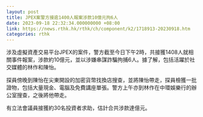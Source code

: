 ```yaml
---
layout: post
title: JPEX案警方接逾1400人報案涉款10億元拘6人
date: 2023-09-18 22:32:34.000000000 +08:00
link: https://news.rthk.hk/rthk/ch/component/k2/1718913-20230918.htm
categories: rthk
---
```


涉及虛擬資產交易平台JPEX的案件，警方截至今日下午2時，共接獲1408人就相關事件報案，涉款約10億元，並以涉嫌串謀詐騙拘捕6人。據了解，包括活躍於社交媒體的林作和陳怡。

探員傍晚到陳怡在尖東開設的加密貨幣找換店搜查，並將陳怡帶走，探員檢獲一批證物，包括大量現金、電腦及免費講座單張。警方上午亦到林作在中環娛樂行的辦公室搜查，之後將他帶走。

有立法會議員接獲約30名投資者求助，估計合共涉款達億元。
